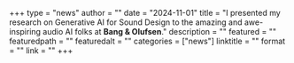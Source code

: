 +++
type = "news"
author = ""
date = "2024-11-01"
title = "I presented my research on Generative AI for Sound Design to the amazing and awe-inspiring audio AI folks at **Bang &amp; Olufsen**."
description = ""
featured = ""
featuredpath = ""
featuredalt = ""
categories = ["news"]
linktitle = ""
format = ""
link = ""
+++

